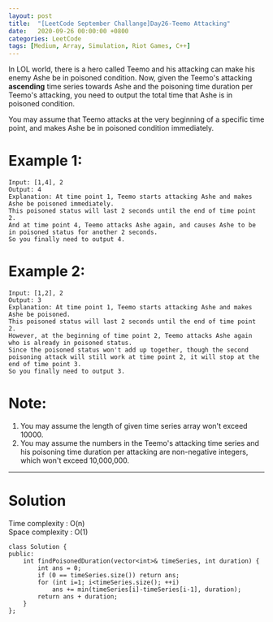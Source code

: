```yaml
---
layout: post
title:  "[LeetCode September Challange]Day26-Teemo Attacking"
date:   2020-09-26 00:00:00 +0800
categories: LeetCode
tags: [Medium, Array, Simulation, Riot Games, C++]
---
```

In LOL world, there is a hero called Teemo and his attacking can make his enemy Ashe be in poisoned condition. Now, given the Teemo's attacking **ascending** time series towards Ashe and the poisoning time duration per Teemo's attacking, you need to output the total time that Ashe is in poisoned condition.  

You may assume that Teemo attacks at the very beginning of a specific time point, and makes Ashe be in poisoned condition immediately.  

# Example 1:  
	Input: [1,4], 2
	Output: 4
	Explanation: At time point 1, Teemo starts attacking Ashe and makes Ashe be poisoned immediately. 
	This poisoned status will last 2 seconds until the end of time point 2. 
	And at time point 4, Teemo attacks Ashe again, and causes Ashe to be in poisoned status for another 2 seconds. 
	So you finally need to output 4.

# Example 2:  
	Input: [1,2], 2
	Output: 3
	Explanation: At time point 1, Teemo starts attacking Ashe and makes Ashe be poisoned. 
	This poisoned status will last 2 seconds until the end of time point 2. 
	However, at the beginning of time point 2, Teemo attacks Ashe again who is already in poisoned status. 
	Since the poisoned status won't add up together, though the second poisoning attack will still work at time point 2, it will stop at the end of time point 3. 
	So you finally need to output 3.

# Note:  
1. You may assume the length of given time series array won't exceed 10000.
2. You may assume the numbers in the Teemo's attacking time series and his poisoning time duration per attacking are non-negative integers, which won't exceed 10,000,000.

______________________  

# Solution

Time complexity : O(n)  
Space complexity : O(1)  

	class Solution {
	public:
	    int findPoisonedDuration(vector<int>& timeSeries, int duration) {
	        int ans = 0;
	        if (0 == timeSeries.size()) return ans;
	        for (int i=1; i<timeSeries.size(); ++i)
	            ans += min(timeSeries[i]-timeSeries[i-1], duration);
	        return ans + duration;
	    }
	};